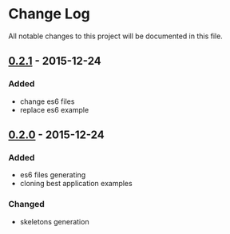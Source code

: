 # Change Log
All notable changes to this project will be documented in this file.

## [0.2.1] - 2015-12-24
### Added
- change es6 files 
- replace es6 example

## [0.2.0] - 2015-12-24
### Added
- es6 files generating
- cloning best application examples

### Changed
- skeletons generation

[0.2.0]: https://github.com/denar90/marionette-cli/compare/v0.1.0...v0.2.0
[0.2.1]: https://github.com/denar90/marionette-cli/compare/v0.2.0...v0.2.1
